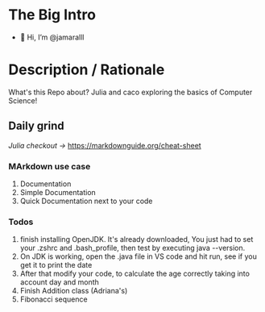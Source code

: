 # The Big Intro
- 👋 Hi, I’m @jamaralll
<!---
jamaralll/jamaralll is a ✨ special ✨ repository because its `README.md` (this file) appears on your GitHub profile.
You can click the Preview link to take a look at your changes.
--->

# Description / Rationale

What's this Repo about?  Julia and caco exploring the basics of Computer Science!


## Daily grind

*Julia checkout ->* https://markdownguide.org/cheat-sheet

### MArkdown use case
1. Documentation
2. Simple Documentation
3. Quick Documentation next to your code


### Todos
1. finish installing OpenJDK. 
It's already downloaded, You just had to set your .zshrc and .bash_profile, then test by executing java --version.
2. On JDK is working, open the .java file in VS code and hit run, see if you get it to print the date
3. After that modify your code, to calculate the age correctly taking into account day and month
4. Finish Addition class (Adriana's)
5. Fibonacci sequence
